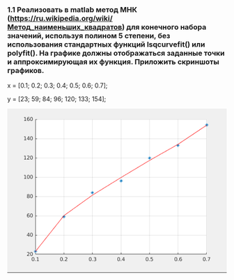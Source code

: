 ### 1.1	Реализовать в matlab метод МНК (https://ru.wikipedia.org/wiki/Метод_наименьших_квадратов) для конечного набора значений, используя полином 5 степени, без использования стандартных функций lsqcurvefit() или polyfit(). На графике должны отображаться заданные точки и аппроксимирующая их функция. Приложить скриншоты графиков.

x = [0.1; 0.2; 0.3; 0.4; 0.5; 0.6; 0.7];

y = [23; 59; 84; 96; 120; 133; 154];

![График](LSM/LSM.png "График")
